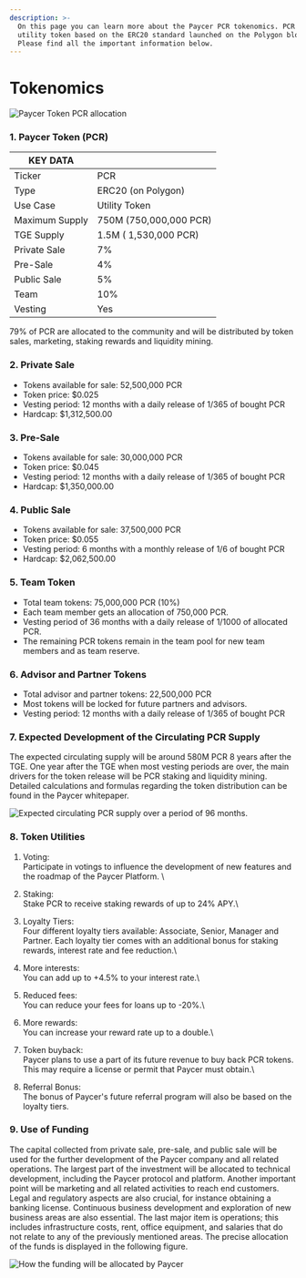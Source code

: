 ```yaml
---
description: >-
  On this page you can learn more about the Paycer PCR tokenomics. PCR is a
  utility token based on the ERC20 standard launched on the Polygon blockchain.
  Please find all the important information below.
---
```


# Tokenomics

![Paycer Token PCR allocation](../.gitbook/assets/Paycer\_Token\_Allocation.png)



### 1. Paycer Token (PCR)

| KEY DATA       |                        |
| -------------- | ---------------------- |
| Ticker         | PCR                    |
| Type           | ERC20 (on Polygon)     |
| Use Case       | Utility Token          |
| Maximum Supply | 750M (750,000,000 PCR) |
| TGE Supply     | 1.5M ( 1,530,000 PCR)  |
| Private Sale   | 7%                     |
| Pre-Sale       | 4%                     |
| Public Sale    | 5%                     |
| Team           | 10%                    |
| Vesting        | Yes                    |

79% of PCR are allocated to the community and will be distributed by token sales, marketing, staking rewards and liquidity mining.

### 2. Private Sale

* Tokens available for sale: 52,500,000 PCR
* Token price: $0.025
* Vesting period: 12 months with a daily release of 1/365 of bought PCR
* Hardcap: $1,312,500.00

### 3. Pre-Sale

* Tokens available for sale: 30,000,000 PCR
* Token price: $0.045
* Vesting period: 12 months with a daily release of 1/365 of bought PCR
* Hardcap: $1,350,000.00

### 4. Public Sale

* Tokens available for sale: 37,500,000 PCR
* Token price: $0.055
* Vesting period: 6 months with a monthly release of 1/6 of bought PCR
* Hardcap: $2,062,500.00

### 5. Team Token

* Total team tokens: 75,000,000 PCR (10%)
* Each team member gets an allocation of 750,000 PCR.
* Vesting period of 36 months with a daily release of 1/1000 of allocated PCR.
* The remaining PCR tokens remain in the team pool for new team members and as team reserve.

### 6. Advisor and Partner Tokens

* Total advisor and partner tokens: 22,500,000 PCR
* Most tokens will be locked for future partners and advisors.&#x20;
* Vesting period: 12 months with a daily release of 1/365 of bought PCR

### 7. Expected Development of the Circulating PCR Supply

The expected circulating supply will be around 580M PCR 8 years after the TGE. One year after the TGE when most vesting periods are over, the main drivers for the token release will be PCR staking and liquidity mining. Detailed calculations and formulas regarding the token distribution can be found in the Paycer whitepaper.

![Expected circulating PCR supply over a period of 96 months.](../.gitbook/assets/Paycer\_token\_distribution.png)

### 8. Token Utilities

1. Voting:\
   Participate in votings to influence the development of new features and the roadmap of the Paycer Platform. \

2. Staking:\
   Stake PCR to receive staking rewards of up to 24% APY.\

3. Loyalty Tiers:\
   Four different loyalty tiers available: Associate, Senior, Manager and Partner. Each loyalty tier comes with an additional bonus for staking rewards, interest rate and fee reduction.\

4. More interests:\
   You can add up to +4.5% to your interest rate.\

5. Reduced fees:\
   You can reduce your fees for loans up to -20%.\

6. More rewards:\
   You can increase your reward rate up to a double.\

7. Token buyback:\
   Paycer plans to use a part of its future revenue to buy back PCR tokens. This may require a license or permit that Paycer must obtain.\

8. Referral Bonus:\
   The bonus of Paycer's future referral program will also be based on the loyalty tiers.

### 9. Use of Funding

The capital collected from private sale, pre-sale, and public sale will be used for the further development of the Paycer company and all related operations. The largest part of the investment will be allocated to technical development, including the Paycer protocol and platform. Another important point will be marketing and all related activities to reach end customers. Legal and regulatory aspects are also crucial, for instance obtaining a banking license. Continuous business development and exploration of new business areas are also essential. The last major item is operations; this includes infrastructure costs, rent, office equipment, and salaries that do not relate to any of the previously mentioned areas. The precise allocation of the funds is displayed in the following figure.

![How the funding will be allocated by Paycer](../.gitbook/assets/paycer\_funding\_allocation.png)


